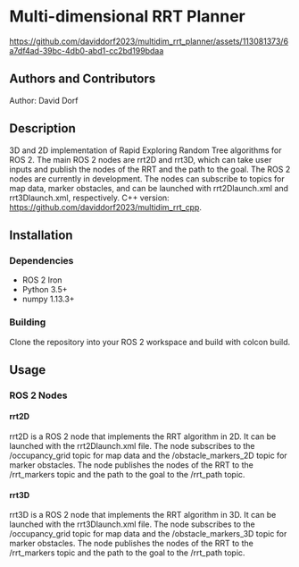 # Multi-dimensional RRT Planner



https://github.com/daviddorf2023/multidim_rrt_planner/assets/113081373/6a7df4ad-39bc-4db0-abd1-cc2bd199bdaa



## Authors and Contributors
Author: David Dorf

## Description
3D and 2D implementation of Rapid Exploring Random Tree algorithms for ROS 2. The main ROS 2 nodes are rrt2D and rrt3D, which can take user inputs and publish the nodes of the RRT and the path to the goal. The ROS 2 nodes are currently in development. The nodes can subscribe to topics for map data, marker obstacles, and can be launched with rrt2Dlaunch.xml and rrt3Dlaunch.xml, respectively. C++ version: https://github.com/daviddorf2023/multidim_rrt_cpp.

## Installation
### Dependencies
* ROS 2 Iron
* Python 3.5+
* numpy 1.13.3+
### Building
Clone the repository into your ROS 2 workspace and build with colcon build.

## Usage
### ROS 2 Nodes
#### rrt2D
rrt2D is a ROS 2 node that implements the RRT algorithm in 2D. It can be launched with the rrt2Dlaunch.xml file. The node subscribes to the /occupancy_grid topic for map data and the /obstacle_markers_2D topic for marker obstacles. The node publishes the nodes of the RRT to the /rrt_markers topic and the path to the goal to the /rrt_path topic.
#### rrt3D
rrt3D is a ROS 2 node that implements the RRT algorithm in 3D. It can be launched with the rrt3Dlaunch.xml file. The node subscribes to the /occupancy_grid topic for map data and the /obstacle_markers_3D topic for marker obstacles. The node publishes the nodes of the RRT to the /rrt_markers topic and the path to the goal to the /rrt_path topic.
